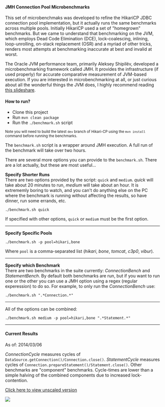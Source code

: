 #### JMH Connection Pool Microbenchmarks

This set of microbenchmaks was developed to refine the HikariCP JDBC connection pool implementation, but it actually runs the same benchmarks across multiple pools. Initially HikariCP used a set of "homegrown" benchmarks.  But we came to understand that benchmarking on the JVM, which employs Dead Code Elimination (DCE), lock-coalescing, inlining, loop-unrolling, on-stack replacement (OSR) and a myriad of other tricks, renders most attempts at benchmarking inaccurate at best and invalid at worst.

The Oracle JVM performance team, primarily Aleksey Shipilёv, developed a microbenchmarking framework called JMH. It provides the infrastructure (if used properly) for accurate comparative measurement of JVM-based execution.  If you are interested in microbenchmarking at all, or just curious about all the wonderful things the JVM does, I highly recommend reading [this slideshare](http://www.slideshare.net/ConstantineNosovsky/nosovsky-java-microbenchmarking).

#### How to run?
 * Clone this project
 * Run ``mvn clean package``
 * Run the ``./benchmark.sh`` script

<sub>Note you will need to build the latest ``dev`` branch of Hikari-CP using the ``mvn install`` command before running the benchmarks.</sub>

The ``benchmark.sh`` script is a wrapper around JMH execution.  A full run of the benchmark will take over two hours.

There are several more options you can provide to the ``benchmark.sh``.  There are a lot actually, but these are most useful...

**Specify Shorter Runs**<br/>
There are two options provided by the script: ``quick`` and ``medium``.  *quick* will take about 20 minutes to run, *medium* will take about an hour.  It is extrememly boring to watch, and you can't do anything else on the PC where the benchmark is running without affecting the results, so have dinner, run some errands, etc.
```
./benchmark.sh quick
```
If specified with other options, ``quick`` or ``medium`` must be the first option.

-----------------------------------------------------------

**Specify Specific Pools**<br/>
```
./benchmark.sh -p pool=hikari,bone
```
Where ``pool`` is a comma-separated list (*hikari*, *bone*, *tomcat*, *c3p0*, *vibur*).

-----------------------------------------------------------
**Specify which Benchmark**<br/>
There are two benchmarks in the suite currently: *ConnectionBench* and *StatementBench*.  By default both benchmarks are run, but if you want to run one or the other you can use a JMH option using a regex (regular experession) to do so.  For example, to only run the *ConnectionBench* use:
```
./benchmark.sh ".*Connection.*"
```

-----------------------------------------------------------

All of the options can be combined:
```
./benchmark.sh medium -p pool=hikari,bone ".*Statement.*"
```
-----------------------------------------------------------
#### Current Results

As of: 2014/03/06

*ConnectionCycle* measures cycles of ``DataSource.getConnection()/Connection.close()``. *StatementCycle* measures cycles of ``Connection.prepareStatement()/Statement.close()``. Other benchmarks are "component" benchmarks.  Cycle-times are lower than a simple halving of the combined components due to increased lock-contention.

[Click here to view unscaled version](https://github.com/brettwooldridge/HikariCP-benchmark/blob/master/README.md)

![](http://github.com/brettwooldridge/HikariCP-benchmark/wiki/benchmark-charts.png)
